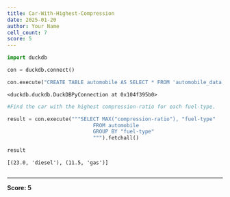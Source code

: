 ```yaml
---
title: Car-With-Highest-Compression
date: 2025-01-20
author: Your Name
cell_count: 7
score: 5
---
```


```python
import duckdb
```


```python
con = duckdb.connect()
```


```python
con.execute("CREATE TABLE automobile AS SELECT * FROM 'automobile_data.csv'")
```




    <duckdb.duckdb.DuckDBPyConnection at 0x104f395b0>




```python
#Find the car with the highest compression-ratio for each fuel-type.
```


```python
result = con.execute("""SELECT MAX("compression-ratio"), "fuel-type"
                            FROM automobile
                            GROUP BY "fuel-type"
                            """).fetchall()
```


```python
result
```




    [(23.0, 'diesel'), (11.5, 'gas')]




```python

```


---
**Score: 5**
